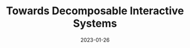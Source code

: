 ---
title: 'Towards Decomposable Interactive Systems'
authors: 'Katherine W Song, Aditi Maheshwari, Eric M Gallo, Andreea Danielescu, and Eric Paulos'
venue: 'CHI 2022'
doi: 'https://dl.acm.org/doi/abs/10.1145/3491102.3502007'

reason: 'as a latest sustainability research, the material used is intrinsically arguing the significance of this approach of fabrication, hope this inspire some material oriented sustainability research among us'
picked_by: 'Zeyu Yan'
date: 2023-01-26
---